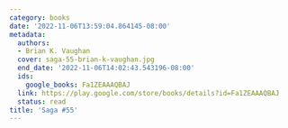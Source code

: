 ```yaml
---
category: books
date: '2022-11-06T13:59:04.864145-08:00'
metadata:
  authors:
  - Brian K. Vaughan
  cover: saga-55-brian-k-vaughan.jpg
  end_date: '2022-11-06T14:02:43.543196-08:00'
  ids:
    google_books: Fa1ZEAAAQBAJ
  link: https://play.google.com/store/books/details?id=Fa1ZEAAAQBAJ
  status: read
title: 'Saga #55'
---
```

